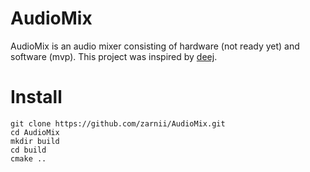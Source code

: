 # AudioMix
AudioMix is ​​an audio mixer consisting of hardware (not ready yet) and software (mvp). This project was inspired by [deej](https://github.com/omriharel/deej).

# Install
```
git clone https://github.com/zarnii/AudioMix.git
cd AudioMix
mkdir build
cd build
cmake ..
```